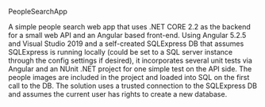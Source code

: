 PeopleSearchApp

A simple people search web app that uses .NET CORE 2.2 as the backend for a small web API and an Angular based front-end. Using Angular 5.2.5 and Visual Studio 2019 and a self-created SQLExpress DB that assumes SQLExpress is running locally (could be set to a SQL server instance through the config settings if desired), it incorporates several unit tests via Angular and an NUnit .NET project for one simple test on the API side. The people images are included in the project and loaded into SQL on the first call to the DB. The solution uses a trusted connection to the SQLExpress DB and assumes the current user has rights to create a new database.
